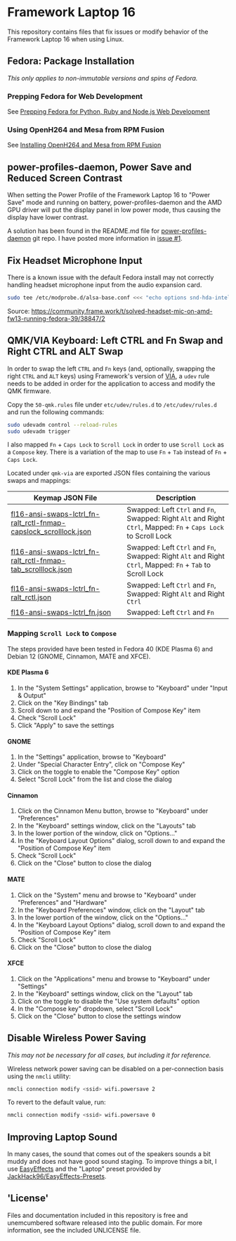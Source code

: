# Framework Laptop 16

This repository contains files that fix issues or modify behavior of the Framework Laptop 16 when using Linux.

## Fedora: Package Installation

*This only applies to non-immutable versions and spins of Fedora.*

### Prepping Fedora for Web Development

See [Prepping Fedora for Python, Ruby and Node.js Web Development](./prepping-fedora-for-web-development.md)

### Using OpenH264 and Mesa from RPM Fusion

See [Installing OpenH264 and Mesa from RPM Fusion](./installing-openh264-and-mesa-from-rpmfusion.md)

## power-profiles-daemon, Power Save and Reduced Screen Contrast

When setting the Power Profile of the Framework Laptop 16 to "Power Save" mode and running on battery, power-profiles-daemon and the AMD GPU driver will put the display panel in low power mode, thus causing the display have lower contrast.

A solution has been found in the README.md file for [power-profiles-daemon](https://gitlab.freedesktop.org/upower/power-profiles-daemon) git repo. I have posted more information in [issue #1](https://github.com/questionlp/framework-laptop-16/issues/1).

## Fix Headset Microphone Input

There is a known issue with the default Fedora install may not correctly handling headset microphone input from the audio expansion card.

```bash
sudo tee /etc/modprobe.d/alsa-base.conf <<< "echo options snd-hda-intel index=1,0 model=auto,dell-headset-multi"
```

Source: <https://community.frame.work/t/solved-headset-mic-on-amd-fw13-running-fedora-39/38847/2>

## QMK/VIA Keyboard: Left CTRL and Fn Swap and Right CTRL and ALT Swap

In order to swap the left `CTRL` and `Fn` keys (and, optionally, swapping the right `CTRL` and `ALT` keys) using Framework's version of [VIA](https://keyboard.frame.work/), a `udev` rule needs to be added in order for the application to access and modify the QMK firmware.

Copy the `50-qmk.rules` file under `etc/udev/rules.d` to `/etc/udev/rules.d` and run the following commands:

```bash
sudo udevadm control --reload-rules
sudo udevadm trigger
```

I also mapped `Fn` + `Caps Lock` to `Scroll Lock` in order to use `Scroll Lock` as a `Compose` key. There is a variation of the map to use `Fn` + `Tab` instead of `Fn` + `Caps Lock`.

Located under `qmk-via` are exported JSON files containing the various swaps and mappings:

| Keymap JSON File | Description |
| --- | --- |
| [fl16-ansi-swaps-lctrl_fn-ralt_rctl-fnmap-capslock_scrolllock.json](qmk-via/fl16-ansi-swaps-lctrl_fn-ralt_rctl-fnmap-capslock_scrolllock.json) | Swapped: Left `Ctrl` and `Fn`, Swapped: Right `Alt` and Right `Ctrl`, Mapped: `Fn` + `Caps Lock` to Scroll Lock |
| [fl16-ansi-swaps-lctrl_fn-ralt_rctl-fnmap-tab_scrolllock.json](qmk-via/fl16-ansi-swaps-lctrl_fn-ralt_rctl-fnmap-tab_scrolllock.json) | Swapped: Left `Ctrl` and `Fn`, Swapped: Right `Alt` and Right `Ctrl`, Mapped: `Fn` + `Tab` to Scroll Lock |
| [fl16-ansi-swaps-lctrl_fn-ralt_rctl.json](qmk-via/fl16-ansi-swaps-lctrl_fn-ralt_rctl.json) | Swapped: Left `Ctrl` and `Fn`, Swapped: Right `Alt` and Right `Ctrl` |
| [fl16-ansi-swaps-lctrl_fn.json](qmk-via/fl16-ansi-swaps-lctrl_fn.json) | Swapped: Left `Ctrl` and `Fn` |

### Mapping `Scroll Lock` to `Compose`

The steps provided have been tested in Fedora 40 (KDE Plasma 6) and Debian 12 (GNOME, Cinnamon, MATE and XFCE).

#### KDE Plasma 6

1. In the "System Settings" application, browse to "Keyboard" under "Input & Output"
2. Click on the "Key Bindings" tab
3. Scroll down to and expand the "Position of Compose Key" item
4. Check "Scroll Lock"
5. Click "Apply" to save the settings

#### GNOME

1. In the "Settings" application, browse to "Keyboard"
2. Under "Special Character Entry", click on "Compose Key"
3. Click on the toggle to enable the "Compose Key" option
4. Select "Scroll Lock" from the list and close the dialog

#### Cinnamon

1. Click on the Cinnamon Menu button, browse to "Keyboard" under "Preferences"
2. In the "Keyboard" settings window, click on the "Layouts" tab
3. In the lower portion of the window, click on "Options..."
4. In the "Keyboard Layout Options" dialog, scroll down to and expand the "Position of Compose Key" item
5. Check "Scroll Lock"
6. Click on the "Close" button to close the dialog

#### MATE

1. Click on the "System" menu and browse to "Keyboard" under "Preferences" and "Hardware"
2. In the "Keyboard Preferences" window, click on the "Layout" tab
3. In the lower portion of the window, click on the "Options..."
4. In the "Keyboard Layout Options" dialog, scroll down to and expand the "Position of Compose Key" item
5. Check "Scroll Lock"
6. Click on the "Close" button to close the dialog

#### XFCE

1. Click on the "Applications" menu and browse to "Keyboard" under "Settings"
2. In the "Keyboard" settings window, click on the "Layout" tab
3. Click on the toggle to disable the "Use system defaults" option
4. In the "Compose key" dropdown, select "Scroll Lock"
5. Click on the "Close" button to close the settings window

## Disable Wireless Power Saving

*This may not be necessary for all cases, but including it for reference.*

Wireless network power saving can be disabled on a per-connection basis using the `nmcli` utility:

```bash
nmcli connection modify <ssid> wifi.powersave 2
```

To revert to the default value, run:

```bash
nmcli connection modify <ssid> wifi.powersave 0
```

## Improving Laptop Sound

In many cases, the sound that comes out of the speakers sounds a bit muddy and does not have good sound staging. To improve things a bit, I use [EasyEffects](https://github.com/wwmm/easyeffects) and the "Laptop" preset provided by [JackHack96/EasyEffects-Presets](https://github.com/JackHack96/EasyEffects-Presets).

## 'License'

Files and documentation included in this repository is free and unemcumbered software released into the public domain. For more information, see the included UNLICENSE file.
